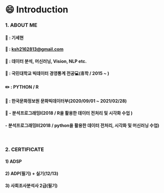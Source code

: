 # :smile: Introduction

### 1. ABOUT ME

#### :name_badge: : 기세현

#### :email: : ksh2162813@gmail.com

#### :pushpin: : 데이터 분석, 머신러닝, Vision, NLP etc.

#### :school: : 국민대학교 빅데이터 경영통계 전공:computer:(휴학 / 2015 ~ )

#### :pencil2: : PYTHON / R

#### :office: : 한국문화정보원 문화빅데이터부(2020/09/01 ~ 2021/02/28)

#### :book: - 분석프로그래밍Ⅰ(2018 / R을 활용한 데이터 전처리 및 시각화 수업 )
####        - 분석프로그래밍Ⅱ(2018 / python을 활용한 데이터 전처리, 시각화 및 머신러닝 수업)
<br>


### 2. CERTIFICATE<br>
#### 1) ADSP
#### 2) ADP(필기) + 실기(12/13)
#### 3) 사회조사분석사 2급(필기)

<!--
**kisehyun/kisehyun** is a ✨ _special_ ✨ repository because its `README.md` (this file) appears on your GitHub profile.

###
